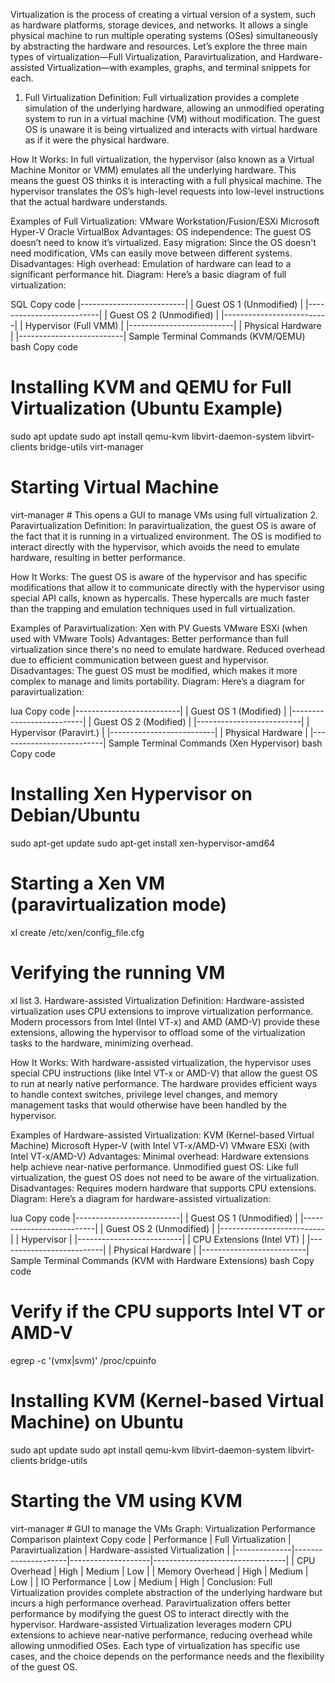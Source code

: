 Virtualization is the process of creating a virtual version of a system, such as hardware platforms, storage devices, and networks. It allows a single physical machine to run multiple operating systems (OSes) simultaneously by abstracting the hardware and resources. Let’s explore the three main types of virtualization—Full Virtualization, Paravirtualization, and Hardware-assisted Virtualization—with examples, graphs, and terminal snippets for each.

1. Full Virtualization
Definition:
Full virtualization provides a complete simulation of the underlying hardware, allowing an unmodified operating system to run in a virtual machine (VM) without modification. The guest OS is unaware it is being virtualized and interacts with virtual hardware as if it were the physical hardware.

How It Works:
In full virtualization, the hypervisor (also known as a Virtual Machine Monitor or VMM) emulates all the underlying hardware. This means the guest OS thinks it is interacting with a full physical machine. The hypervisor translates the OS’s high-level requests into low-level instructions that the actual hardware understands.

Examples of Full Virtualization:
VMware Workstation/Fusion/ESXi
Microsoft Hyper-V
Oracle VirtualBox
Advantages:
OS independence: The guest OS doesn’t need to know it’s virtualized.
Easy migration: Since the OS doesn't need modification, VMs can easily move between different systems.
Disadvantages:
High overhead: Emulation of hardware can lead to a significant performance hit.
Diagram:
Here’s a basic diagram of full virtualization:

SQL
Copy code
|--------------------------|
| Guest OS 1 (Unmodified)   |
|--------------------------|
| Guest OS 2 (Unmodified)   |
|--------------------------|
| Hypervisor (Full VMM)     |
|--------------------------|
| Physical Hardware         |
|--------------------------|
Sample Terminal Commands (KVM/QEMU)
bash
Copy code
# Installing KVM and QEMU for Full Virtualization (Ubuntu Example)
sudo apt update
sudo apt install qemu-kvm libvirt-daemon-system libvirt-clients bridge-utils virt-manager

# Starting Virtual Machine
virt-manager # This opens a GUI to manage VMs using full virtualization
2. Paravirtualization
Definition:
In paravirtualization, the guest OS is aware of the fact that it is running in a virtualized environment. The OS is modified to interact directly with the hypervisor, which avoids the need to emulate hardware, resulting in better performance.

How It Works:
The guest OS is aware of the hypervisor and has specific modifications that allow it to communicate directly with the hypervisor using special API calls, known as hypercalls. These hypercalls are much faster than the trapping and emulation techniques used in full virtualization.

Examples of Paravirtualization:
Xen with PV Guests
VMware ESXi (when used with VMware Tools)
Advantages:
Better performance than full virtualization since there's no need to emulate hardware.
Reduced overhead due to efficient communication between guest and hypervisor.
Disadvantages:
The guest OS must be modified, which makes it more complex to manage and limits portability.
Diagram:
Here’s a diagram for paravirtualization:

lua
Copy code
|--------------------------|
| Guest OS 1 (Modified)     |
|--------------------------|
| Guest OS 2 (Modified)     |
|--------------------------|
| Hypervisor (Paravirt.)    |
|--------------------------|
| Physical Hardware         |
|--------------------------|
Sample Terminal Commands (Xen Hypervisor)
bash
Copy code
# Installing Xen Hypervisor on Debian/Ubuntu
sudo apt-get update
sudo apt-get install xen-hypervisor-amd64

# Starting a Xen VM (paravirtualization mode)
xl create /etc/xen/config_file.cfg

# Verifying the running VM
xl list
3. Hardware-assisted Virtualization
Definition:
Hardware-assisted virtualization uses CPU extensions to improve virtualization performance. Modern processors from Intel (Intel VT-x) and AMD (AMD-V) provide these extensions, allowing the hypervisor to offload some of the virtualization tasks to the hardware, minimizing overhead.

How It Works:
With hardware-assisted virtualization, the hypervisor uses special CPU instructions (like Intel VT-x or AMD-V) that allow the guest OS to run at nearly native performance. The hardware provides efficient ways to handle context switches, privilege level changes, and memory management tasks that would otherwise have been handled by the hypervisor.

Examples of Hardware-assisted Virtualization:
KVM (Kernel-based Virtual Machine)
Microsoft Hyper-V (with Intel VT-x/AMD-V)
VMware ESXi (with Intel VT-x/AMD-V)
Advantages:
Minimal overhead: Hardware extensions help achieve near-native performance.
Unmodified guest OS: Like full virtualization, the guest OS does not need to be aware of the virtualization.
Disadvantages:
Requires modern hardware that supports CPU extensions.
Diagram:
Here’s a diagram for hardware-assisted virtualization:

lua
Copy code
|--------------------------|
| Guest OS 1 (Unmodified)   |
|--------------------------|
| Guest OS 2 (Unmodified)   |
|--------------------------|
| Hypervisor                |
|--------------------------|
| CPU Extensions (Intel VT) |
|--------------------------|
| Physical Hardware         |
|--------------------------|
Sample Terminal Commands (KVM with Hardware Extensions)
bash
Copy code
# Verify if the CPU supports Intel VT or AMD-V
egrep -c '(vmx|svm)' /proc/cpuinfo

# Installing KVM (Kernel-based Virtual Machine) on Ubuntu
sudo apt update
sudo apt install qemu-kvm libvirt-daemon-system libvirt-clients bridge-utils

# Starting the VM using KVM
virt-manager # GUI to manage the VMs
Graph: Virtualization Performance Comparison
plaintext
Copy code
| Performance  | Full Virtualization | Paravirtualization | Hardware-assisted Virtualization |
|--------------|---------------------|--------------------|---------------------------------|
| CPU Overhead | High                | Medium             | Low                             |
| Memory Overhead | High              | Medium             | Low                             |
| IO Performance | Low                | Medium             | High                            |
Conclusion:
Full Virtualization provides complete abstraction of the underlying hardware but incurs a high performance overhead.
Paravirtualization offers better performance by modifying the guest OS to interact directly with the hypervisor.
Hardware-assisted Virtualization leverages modern CPU extensions to achieve near-native performance, reducing overhead while allowing unmodified OSes.
Each type of virtualization has specific use cases, and the choice depends on the performance needs and the flexibility of the guest OS.
